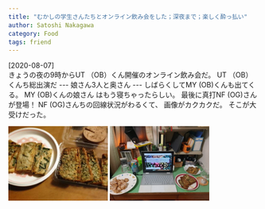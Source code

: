 ```yaml
---
title: "むかしの学生さんたちとオンライン飲み会をした；深夜まで；楽しく酔っ払い"
author: Satoshi Nakagawa
category: Food
tags: friend
---
```


[2020-08-07]  
 きょうの夜の9時からUT （OB）くん開催のオンライン飲み会だ。
UT （OB）くんち総出演だ ---
娘さん3人と奥さん ---
しばらくしてMY (OB)くんも出てくる。
MY (OB)くんの娘さん
はもう寝ちゃったらしい。
最後に真打NF (OG)さんが登場！
NF (OG)さんちの回線状況がわるくて、
画像がカクカクだ。
そこが大受けだった。

<img src="/pict/2020-08-07-nomikai-1.jpg" alt="" width="200"/>
<img src="/pict/2020-08-07-nomikai-2.jpg" alt="" width="200"/>

